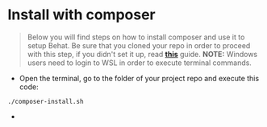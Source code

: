 # Install with composer
> Below you will find steps on how to install composer and use it to setup Behat. Be sure that you cloned your repo in order to proceed with this step, if you didn't set it up, read [**this**](https://github.com/plamen-penev-ffw/behat-starter-kit/blob/master/COMPOSER.md) guide.
**NOTE:** Windows users need to login to WSL in order to execute terminal commands.
* Open the terminal, go to the folder of your project repo and execute this code:
```
./composer-install.sh
```
* 

